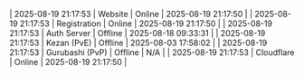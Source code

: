 | 2025-08-19 21:17:53 | Website | Online | 2025-08-19 21:17:50 |
| 2025-08-19 21:17:53 | Registration | Online | 2025-08-19 21:17:50 |
| 2025-08-19 21:17:53 | Auth Server | Offline | 2025-08-18 09:33:31 |
| 2025-08-19 21:17:53 | Kezan (PvE) | Offline | 2025-08-03 17:58:02 |
| 2025-08-19 21:17:53 | Gurubashi (PvP) | Offline | N/A |
| 2025-08-19 21:17:53 | Cloudflare | Online | 2025-08-19 21:17:50 |
